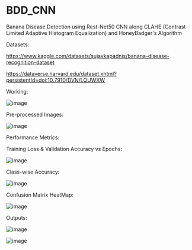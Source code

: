 # BDD_CNN
Banana Disease Detection using Rest-Net50 CNN along CLAHE (Contrast Limited Adaptive Histogram Equalization) and HoneyBadger's Algorithm

Datasets:

https://www.kaggle.com/datasets/sujaykapadnis/banana-disease-recognition-dataset

https://dataverse.harvard.edu/dataset.xhtml?persistentId=doi:10.7910/DVN/LQUWXW

Working:

![image](https://github.com/user-attachments/assets/e2235628-9393-4084-b807-5852ec7d1e03)


Pre-processed Images:

![image](https://github.com/user-attachments/assets/cddd1241-12ae-4bda-b173-0ca6607644b0)


Performance Metrics:

Training Loss & Validation Accuracy vs Epochs:

![image](https://github.com/user-attachments/assets/8535752a-4d53-4028-ada8-0f3c9643162b)

Class-wise Accuracy:

![image](https://github.com/user-attachments/assets/20a363c5-6e05-459c-a05c-b91af254481c)

Confusion Matrix HeatMap:

![image](https://github.com/user-attachments/assets/1d642b31-c293-436c-b2e6-90f8f719a156)

Outputs:

![image](https://github.com/user-attachments/assets/b57ada93-04f7-4356-9a85-238e2e54b6af)


![image](https://github.com/user-attachments/assets/c45da6b8-84ef-4b52-9b63-cef8e7c4651c)






